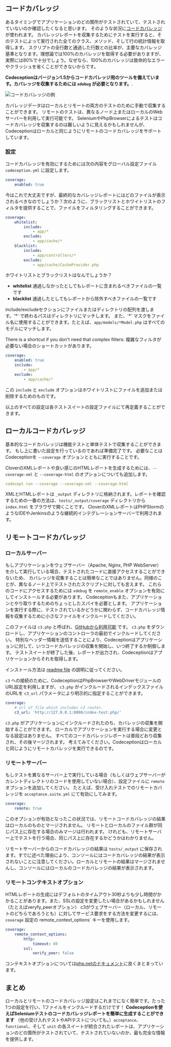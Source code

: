 ## コードカバレッジ

あるタイミングでアプリケーションのどの箇所がテストされていて、テストされていないのか確認したくなると思います。
そのような状況に[コードカバレッジ](http://ja.wikipedia.org/w/index.php?title=%E3%82%B3%E3%83%BC%E3%83%89%E3%82%AB%E3%83%90%E3%83%AC%E3%83%83%E3%82%B8)が使われます。
カバレッジレポートを収集するためにテストを実行すると、そのテストによって実行された全てのクラス、メソッド、そして行の統計情報を取得します。
スクリプトの全行数と通過した行数との比率が、主要なカバレッジ基準となります。理想論では100%のカバレッジを取得する必要がありますが、実際には80%で十分でしょう。なぜなら、100%のカバレッジは致命的なエラーやクラッシュを省くことができないからです。

**Codeceptionはバージョン1.5からコードカバレッジ用のツールを備えています。カバレッジを収集するためには `xdebug` が必要となります。**.

![コードカバレッジの例](http://codeception.com/images/coverage.png)

カバレッジデータはローカルとリモートの両方のテストのために手動で収集することができます。
リモートのテストは、異なるノード上またはローカルのWebサーバーを利用して実行可能です。
SeleniumやPhpBrowserによるテストはコードカバレッジを収集するのは難しいように見えるかもしれませんが、Codeceptionはローカルと同じようにリモートのコードカバレッジをサポートしています。

### 設定

コードカバレッジを有効にするためには次の内容をグローバル設定ファイル `codeception.yml` に設定します。

``` yaml
coverage:
    enabled: true
```

今はこれで大丈夫ですが、最終的なカバレッジレポートにはどのファイルが表示されるべきなのでしょうか？次のように、ブラックリストとホワイトリストのフィルタを提供することで、ファイルをフィルタリングすることができます。

``` yaml
coverage:
    whitelist:
        include:
            - app/*
        exclude:
            - app/cache/*
    blacklist:
        include:
            - app/controllers/*
        exclude:
            - app/cache/CacheProvider.php

```
ホワイトリストとブラックリストはなんでしょうか？

* **whitelist** 通過しなかったとしてもレポートに含まれるべきファイルの一覧です
* **blacklist** 通過したとしてもレポートから除外すべきファイルの一覧です

include/excludeセクションにファイルまたはディレクトリの配列を渡します。'\*' で終わるパスはディレクトリにマッチします。
また、'\*' マスクをファイル名に使用することができます。たとえば、`app/models/*Model.php` はすべてのモデルにマッチします。

There is a shortcut if you don't need that complex filters:
複雑なフィルタが必要ない場合のショートカットがあります。

``` yaml
coverage:
    enabled: true
    include:
        - app/*
    exclude:
        - app/cache/*
```

この `include` と `exclude` オプションはホワイトリストにファイルを追加または削除するためのものです。

以上のすべての設定は各テストスイートの設定ファイルにて再定義することができます。

## ローカルコードカバレッジ

基本的なコードカバレッジは機能テストと単体テストで収集することができます。
もし上に書いた設定を行っているのであれば準備完了です。
必要なことはCodeceptionを `--coverage` オプションとともに実行することです。

CloverのXMLレポートや良い感じのHTMLレポートを生成するためには、`--coverage-xml` と `--coverage-html` のオプションについても追加します。

``` yaml
codecept run --coverage --coverage-xml --coverage-html
```

XMLとHTMLレポートは `_output` ディレクトリに格納されます。レポートを確認するための一番の方法は、`tests/_output/coverage` ディレクトリから `index.html` をブラウザで開くことです。
CloverのXMLレポートはPHPStormのようなIDEやJenkinsのような継続的インテグレーションサーバーで利用されます。

## リモートコードカバレッジ

### ローカルサーバー

もしアプリケーションをウェブサーバー（Apache, Nginx, PHP WebServer）を介して実行している場合、テストされたコードに直接アクセスすることができないため、
カバレッジを収集することは簡単なことではありません。同様のことが、異なるノード上でテストされたスクリプトに対しても言えます。
これらのコードにアクセスするためには `xdebug` を `remote_enable` オプションを有効にしてインストールする必要があります。
Codeceptionもまた、アプリケーションとやり取りするためのちょっとしたスパイを必要とします。
アプリケーションを実行する際に、テストされているかどうかに関わらず、コードカバレッジ情報を収集するために小さなファイルをインクルードしてください。

このファイルは `c3.php` と呼ばれ、[GitHubから利用可能](https://github.com/Codeception/c3) です。
`c3.php` をダウンロードし、アプリケーションのコントローラの最初でインクルードしてください。
特別なヘッダー情報を送信することにより、Codeceptionはアプリケーションに対して、いつコードカバレッジの収集を開始し、いつ終了するか制御します。
テストスイートが終了した後、レポートが出力され、Codeceptionはアプリケーションからそれを取得します。

インストール方法は [readme file](https://github.com/Codeception/c3) の説明に従ってください。

`c3` への接続のために、CodeceptionはPhpBrowserやWebDriverモジュールのURL設定を利用しますが、
`c3.php` がインクルードされるインデックスファイルのURLを `c3_url` パラメータにより明示的に指定することができます。



``` yaml
coverage:
    # url of file which includes c3 router.
    c3_url: 'http://127.0.0.1:8000/index-test.php/'
```


`c3.php` がアプリケーションにインクルードされたのち、カバレッジの収集を開始することができます。
ローカルでアプリケーションを実行する場合に変更となる設定はありません。
すべてのコードカバレッジレポートは普段どおり収集され、その後マージされます。
考えてみてください。Codeceptionはローカルと同じようにリモートカバレッジを実行できるのです。

### リモートサーバー

もしテストを異なるサーバー上で実行している場合（もしくはウェブサーバーがカレントディレクトリのコードを使用していない場合）、設定ファイルに `remote` オプションを追加してください。
たとえば、受け入れテストでのリモートカバレッジを `acceptance.suite.yml` にて有効にしてみます。

``` yaml
coverage:
    remote: true
```

このオプションが有効となったこの状況では、リモートコードカバレッジの結果はローカルのものとマージされません。
リモートとローカルのファイル群が同じパス上に存在する場合のみマージは行われます。
けれども、リモートサーバー上でテストを行う場合、同じパス上に存在するかどうかはわかりません。

リモートサーバーからのコードカバレッジの結果は `tests/_output` に保存されます。すでに述べた理由により、コンソールにはコードカバレッジの結果が表示されないことに注意してください。ローカルとリモートの結果はマージされませんし、コンソールにはローカルのコードカバレッジの結果が表示されます。

### リモートコンテキストオプション

HTMLレポートの生成にはデフォルトのタイムアウト30秒よりも少し時間がかかることがあります。また、SSLの設定を変更したい場合があるかもしれません（たとえばveryfy_peerオプション）
c3がウェブサーバー（ローカル、リモートのどちらであろうとも）に対してサービス要求をする方法を変更するには、`coverage` 設定の remote_context_options` キーを使用します。

``` yaml
coverage:
    remote_context_options:
        http:
            timeout: 60
        ssl:
            verify_peer: false
```

コンテキストオプションについては[php.netのドキュメント](http://php.net/manual/ja/context.php)に良くまとまっています。

## まとめ

ローカルとリモートのコードカバレッジ設定はこれまでになく簡単です。たった1つの設定を行い、1ファイルをインクルードするだけです！
**Codeceptionを使えばSeleniumテストのコードカバレッジレポートを簡単に生成することができます** （他の受け入れテストやAPIテストについても。）`acceptance`、`functional`、そして `unit` の各スイートが統合されたレポートは、アプリケーションのどの箇所がテストされていて、テストされていないのか、最も完全な情報を提供します。
